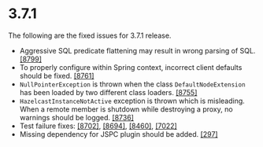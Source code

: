 
# 3.7.1

The following are the fixed issues for 3.7.1 release.

- Aggressive SQL predicate flattening may result in wrong parsing of SQL. <a href="https://github.com/hazelcast/hazelcast/issues/8799" target="_blank">[8799]</a>
- To properly configure within Spring context, incorrect client defaults should be fixed. <a href="https://github.com/hazelcast/hazelcast/pull/8761" target="_blank">[8761]</a>
- `NullPointerException` is thrown when the class `DefaultNodeExtension` has been loaded by two different class loaders. <a href="https://github.com/hazelcast/hazelcast/issues/8755" target="_blank">[8755]</a>
- `HazelcastInstanceNotActive` exception is thrown which is misleading. When a remote member is shutdown while destroying a proxy, no warnings should be logged. <a href="https://github.com/hazelcast/hazelcast/issues/8736" target="_blank">[8736]</a>
- Test failure fixes: <a href="https://github.com/hazelcast/hazelcast/issues/8702" target="_blank">[8702]</a>, <a href="https://github.com/hazelcast/hazelcast/issues/8694" target="_blank">[8694]</a>, <a href="https://github.com/hazelcast/hazelcast/issues/8460" target="_blank">[8460]</a>, <a href="https://github.com/hazelcast/hazelcast/issues/7022" target="_blank">[7022]</a>
- Missing dependency for JSPC plugin should be added. <a href="https://github.com/hazelcast/management-center/pull/297" target="_blank">[297]</a>


